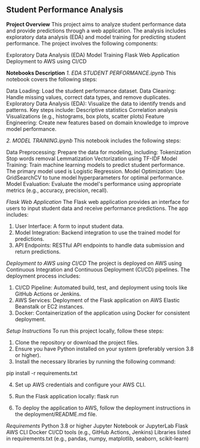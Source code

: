 ## Student Performance Analysis

**Project Overview**
This project aims to analyze student performance data and provide predictions through a web application. The analysis includes exploratory data analysis (EDA) and model training for predicting student performance. The project involves the following components:

Exploratory Data Analysis (EDA)
Model Training
Flask Web Application
Deployment to AWS using CI/CD

**Notebooks Description**
*1. EDA STUDENT PERFORMANCE.ipynb*
This notebook covers the following steps:

Data Loading: Load the student performance dataset.
Data Cleaning: Handle missing values, correct data types, and remove duplicates.
Exploratory Data Analysis (EDA): Visualize the data to identify trends and patterns. Key steps include:
Descriptive statistics
Correlation analysis
Visualizations (e.g., histograms, box plots, scatter plots)
Feature Engineering: Create new features based on domain knowledge to improve model performance.

*2. MODEL TRAINING.ipynb*
This notebook includes the following steps:

Data Preprocessing: Prepare the data for modeling, including:
Tokenization
Stop words removal
Lemmatization
Vectorization using TF-IDF
Model Training: Train machine learning models to predict student performance. The primary model used is Logistic Regression.
Model Optimization: Use GridSearchCV to tune model hyperparameters for optimal performance.
Model Evaluation: Evaluate the model's performance using appropriate metrics (e.g., accuracy, precision, recall).

*Flask Web Application*
The Flask web application provides an interface for users to input student data and receive performance predictions. The app includes:

1. User Interface: A form to input student data.
2. Model Integration: Backend integration to use the trained model for predictions.
3. API Endpoints: RESTful API endpoints to handle data submission and return predictions.

*Deployment to AWS using CI/CD*
The project is deployed on AWS using Continuous Integration and Continuous Deployment (CI/CD) pipelines. The deployment process includes:

1. CI/CD Pipeline: Automated build, test, and deployment using tools like GitHub Actions or Jenkins.
2. AWS Services: Deployment of the Flask application on AWS Elastic Beanstalk or EC2 instances.
3. Docker: Containerization of the application using Docker for consistent deployment.

*Setup Instructions*
To run this project locally, follow these steps:

1. Clone the repository or download the project files.
2. Ensure you have Python installed on your system (preferably version 3.8 or higher).
3. Install the necessary libraries by running the following command:

pip install -r requirements.txt

4. Set up AWS credentials and configure your AWS CLI.
5. Run the Flask application locally:
flask run

6. To deploy the application to AWS, follow the deployment instructions in the deployment/README.md file.

*Requirements*
Python 3.8 or higher
Jupyter Notebook or JupyterLab
Flask
AWS CLI
Docker
CI/CD tools (e.g., GitHub Actions, Jenkins)
Libraries listed in requirements.txt (e.g., pandas, numpy, matplotlib, seaborn, scikit-learn)
